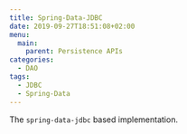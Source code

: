 ```yaml
---
title: Spring-Data-JDBC
date: 2019-09-27T18:51:08+02:00
menu:
  main:
    parent: Persistence APIs
categories:
  - DAO
tags:
  - JDBC
  - Spring-Data
---
```


The `spring-data-jdbc` based implementation.
